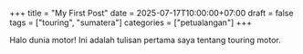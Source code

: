 +++
title = "My First Post"
date = 2025-07-17T10:00:00+07:00
draft = false
tags = ["touring", "sumatera"]
categories = ["petualangan"]
+++

Halo dunia motor! Ini adalah tulisan pertama saya tentang touring motor.